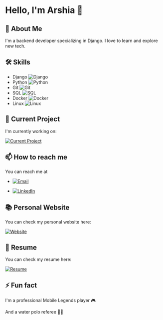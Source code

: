 # Hello, I'm Arshia 👋

## 🚀 About Me
I'm a backend developer specializing in Django. I love to learn and explore new tech.

## 🛠 Skills
- Django ![Django](https://img.shields.io/badge/-Django-092E20?style=flat-square&logo=Django)
- Python ![Python](https://img.shields.io/badge/-Python-3776AB?style=flat-square&logo=Python&logoColor=white)
- Git ![Git](https://img.shields.io/badge/-Git-F05032?style=flat-square&logo=git&logoColor=white)
- SQL ![SQL](https://img.shields.io/badge/-SQL-4479A1?style=flat-square&logo=MySQL&logoColor=white)
- Docker ![Docker](https://img.shields.io/badge/-Docker-2496ED?style=flat-square&logo=Docker&logoColor=white)
- Linux ![Linux](https://img.shields.io/badge/-Linux-FCC624?style=flat-square&logo=Linux&logoColor=black)

## 🎯 Current Project
I'm currently working on:

[![Current Project](https://img.shields.io/badge/Current_Project-%23327FC7.svg?&style=for-the-badge&logo=GitHub&logoColor=white)](https://github.com/serene1212/myportfolio)
## 📫 How to reach me
You can reach me at
- [![Email](https://img.shields.io/badge/Email-%23D14836.svg?&style=for-the-badge&logo=Gmail&logoColor=white)](mailto:arshiarezagholi1212@gmail.com)

- [![LinkedIn](https://img.shields.io/badge/-LinkedIn-0077B5?style=flat-square&logo=LinkedIn&logoColor=white)](https://www.linkedin.com/in/arshia-rezagholi-959808316/)
## 📚 Personal Website
You can check my personal website here:

[![Website](https://img.shields.io/badge/Website-%23327FC7.svg?&style=for-the-badge&logo=Google-Chrome&logoColor=white)](https://serene1212.eu.pythonanywhere.com/)
## 📄 Resume
You can check my resume here:

[![Resume](https://img.shields.io/badge/Resume-%230077B5.svg?&style=for-the-badge&logo=Adobe&logoColor=white)](./CV.pdf)

## ⚡ Fun fact
I'm  a professional Mobile Legends player 🎮

And a water polo referee 🤽‍♂





